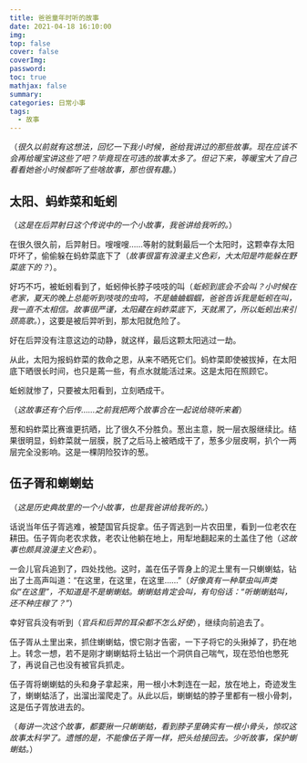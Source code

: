 ```yaml
---
title: 爸爸童年时听的故事
date: 2021-04-18 16:10:00
img: 
top: false
cover: false
coverImg: 
password: 
toc: true
mathjax: false
summary: 
categories: 日常小事
tags:
  - 故事
---
```


（*很久以前就有这想法，回忆一下我小时候，爸给我讲过的那些故事。现在应该不会再给暖宝讲这些了吧？毕竟现在可选的故事太多了。但记下来，等暖宝大了自己看看她爸小时候都听了些啥故事，那也很有趣。*）

## 太阳、蚂蚱菜和蚯蚓

（*这是在后羿射日这个传说中的一个小故事，我爸讲给我听的。*）

在很久很久前，后羿射日。嗖嗖嗖……等射的就剩最后一个太阳时，这颗幸存太阳吓坏了，偷偷躲在蚂蚱菜底下了（*故事很富有浪漫主义色彩，大太阳是咋能躲在野菜底下的？*）。

好巧不巧，被蚯蚓看到了，蚯蚓伸长脖子吱吱的叫（*蚯蚓到底会不会叫？小时候在老家，夏天的晚上总能听到吱吱的虫鸣，不是蛐蛐蝈蝈，爸爸告诉我是蚯蚓在叫，我一直不太相信。故事很严谨，太阳藏在蚂蚱菜底下，天就黑了，所以蚯蚓出来引颈高歌。*），这要是被后羿听到，那太阳就危险了。

好在后羿没有注意这边的动静，就这样，最后这颗太阳逃过一劫。

从此，太阳为报蚂蚱菜的救命之恩，从来不晒死它们。蚂蚱菜即使被拔掉，在太阳底下晒很长时间，也只是蔫一些，有点水就能活过来。这是太阳在照顾它。

蚯蚓就惨了，只要被太阳看到，立刻晒成干。

（*这故事还有个后传……之前我把两个故事合在一起说给晓听来着*）

葱和蚂蚱菜比赛谁更抗晒，比了很久不分胜负。葱出主意，脱一层衣服继续比。结果很明显，蚂蚱菜就一层膜，脱了之后马上被晒成干了，葱多少层皮啊，扒个一两层完全没影响。这是一棵阴险狡诈的葱。

## 伍子胥和蝲蝲蛄

（*这是历史典故里的一个小故事，也是我爸讲给我听的。*）

话说当年伍子胥逃难，被楚国官兵捉拿。伍子胥逃到一片农田里，看到一位老农在耕田。伍子胥向老农求救，老农让他躺在地上，用犁地翻起来的土盖住了他（*这故事也颇具浪漫主义色彩*）。

一会儿官兵追到了，四处找他。这时，盖在伍子胥身上的泥土里有一只蝲蝲蛄，钻出了土高声叫道：“在这里，在这里，在这里……”（*好像真有一种草虫叫声类似“在这里”，不知道是不是蝲蝲蛄。蝲蝲蛄肯定会叫，有句俗话：“听蝲蝲蛄叫，还不种庄稼了？”*）

幸好官兵没有听到（*官兵和后羿的耳朵都不怎么好使*），继续向前追去了。

伍子胥从土里出来，抓住蝲蝲蛄，恨它刚才告密，一下子将它的头揪掉了，扔在地上。转念一想，若不是刚才蝲蝲蛄将土钻出一个洞供自己喘气，现在恐怕也憋死了，再说自己也没有被官兵抓走。

伍子胥将蝲蝲蛄的头和身子拿起来，用一根小木刺连在一起，放在地上，奇迹发生了，蝲蝲蛄活了，出溜出溜爬走了。从此以后，蝲蝲蛄的脖子里都有一根小骨刺，这是伍子胥放进去的。

（*每讲一次这个故事，都要揪一只蝲蝲蛄，看到脖子里确实有一根小骨头，惊叹这故事太科学了。遗憾的是，不能像伍子胥一样，把头给接回去。少听故事，保护蝲蝲蛄。*）

